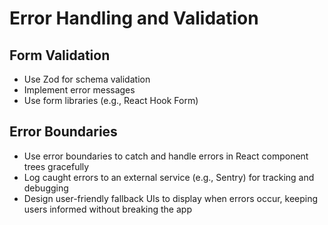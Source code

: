 # Error Handling and Validation

## Form Validation

- Use Zod for schema validation
- Implement error messages
- Use form libraries (e.g., React Hook Form)

## Error Boundaries

- Use error boundaries to catch and handle errors in React component trees gracefully
- Log caught errors to an external service (e.g., Sentry) for tracking and debugging
- Design user-friendly fallback UIs to display when errors occur, keeping users informed without breaking the app
